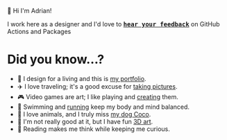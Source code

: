 👋 Hi I'm Adrian!

I work here as a designer and I'd love to <kbd><strong>[hear your feedback](https://github.com/adrianmg/adrianmg/issues/new?assignees=adrianmg&labels=feedback&template=feedback.md&title=%5BFEEDBACK%5D)</strong></kbd> on GitHub Actions and Packages


# Did you know…?
- 🎨 I design for a living and this is [my portfolio](https://adrianmato.com/).
- ✈️ I love traveling; it's a good excuse for [taking pictures](https://500px.com/adrianmg).
- 🎮 Video games are art; I like playing and [creating](https://github.com/adrianmg/arkanoid) them.
- 🏃 Swimming and [running](https://twitter.com/adrianmg/status/1023607011684974592) keep my body and mind balanced.
- 🐶 I love animals, and I truly miss [my dog Coco](https://www.instagram.com/p/BGtZevCLPL4/).
- 🎨 I'm not really good at it, but I have fun [3D art](http://tumblr.adrianmato.com/tagged/cinema4d).
- 📖 Reading makes me think while keeping me curious.
